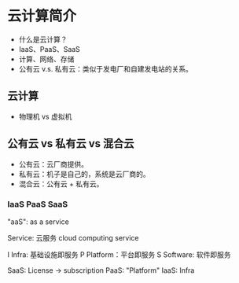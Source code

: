 # 云计算简介

- 什么是云计算？
- IaaS、PaaS、SaaS
- 计算、网络、存储
- 公有云 v.s. 私有云：类似于发电厂和自建发电站的关系。

## 云计算

- 物理机 vs 虚拟机

## 公有云 vs 私有云 vs 混合云

- 公有云：云厂商提供。
- 私有云：机子是自己的，系统是云厂商的。
- 混合云：公有云 + 私有云。

### IaaS PaaS SaaS

"aaS": as a service

Service: 云服务 cloud computing service

I Infra: 基础设施即服务
P Platform：平台即服务
S Software: 软件即服务

SaaS: License -> subscription
PaaS: "Platform"
IaaS: Infra
